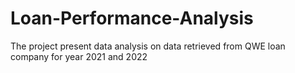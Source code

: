# Loan-Performance-Analysis
The project present data analysis on data retrieved from QWE loan company for year 2021 and 2022

